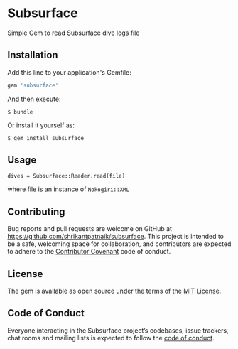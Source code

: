 # Subsurface
Simple Gem to read Subsurface dive logs file

## Installation

Add this line to your application's Gemfile:

```ruby
gem 'subsurface'
```

And then execute:

    $ bundle

Or install it yourself as:

    $ gem install subsurface

## Usage

`dives = Subsurface::Reader.read(file)`

where file is an instance of `Nokogiri::XML`

## Contributing

Bug reports and pull requests are welcome on GitHub at https://github.com/shrikantpatnaik/subsurface. This project is intended to be a safe, welcoming space for collaboration, and contributors are expected to adhere to the [Contributor Covenant](http://contributor-covenant.org) code of conduct.

## License

The gem is available as open source under the terms of the [MIT License](https://opensource.org/licenses/MIT).

## Code of Conduct

Everyone interacting in the Subsurface project’s codebases, issue trackers, chat rooms and mailing lists is expected to follow the [code of conduct](https://github.com/[USERNAME]/subsurface/blob/master/CODE_OF_CONDUCT.md).
